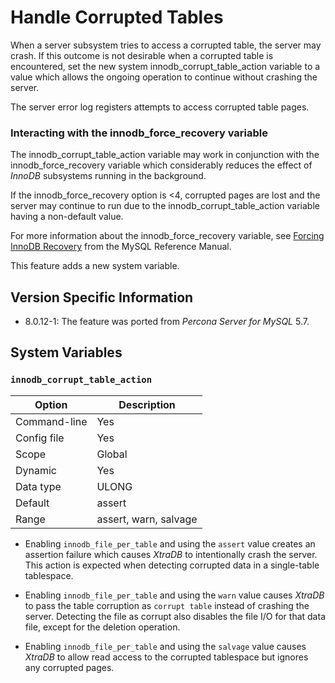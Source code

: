 # Handle Corrupted Tables

When a server subsystem tries to access a corrupted table,
the server may crash.
If this outcome is not desirable when a corrupted table is encountered,
set the new system innodb_corrupt_table_action variable
to a value which allows the ongoing operation to continue
without crashing the server.

The server error log registers attempts to access corrupted table pages.

### Interacting with the innodb_force_recovery variable

The innodb_corrupt_table_action variable
may work in conjunction with the innodb_force_recovery variable
which considerably reduces
the effect of *InnoDB* subsystems
running in the background.

If the innodb_force_recovery option is <4, corrupted pages are lost and the server may continue to run due to the innodb_corrupt_table_action variable having a non-default value.

For more information about the innodb_force_recovery variable,
see [Forcing InnoDB Recovery](https://dev.mysql.com/doc/refman/5.5/en/forcing-innodb-recovery.html)
from the MySQL Reference Manual.

This feature adds a new system variable.

## Version Specific Information

* 8.0.12-1: The feature was ported from *Percona Server for MySQL* 5.7.

## System Variables

### `innodb_corrupt_table_action`

| Option       | Description           |
|--------------|-----------------------|
| Command-line | Yes                   |
| Config file  | Yes                   |
| Scope        | Global                |
| Dynamic      | Yes                   |
| Data type    | ULONG                 |
| Default      | assert                |
| Range        | assert, warn, salvage |

* Enabling `innodb_file_per_table` and using the `assert` value creates an assertion failure which causes *XtraDB* to intentionally crash the server. This action is expected when detecting corrupted data in a single-table tablespace.

* Enabling `innodb_file_per_table` and using the `warn` value causes *XtraDB* to pass the table corruption as `corrupt table` instead of crashing the server. Detecting the file as corrupt also disables the file I/O for that data file, except for the deletion operation.

* Enabling `innodb_file_per_table` and using the `salvage` value causes *XtraDB* to allow read access to the corrupted tablespace but ignores any corrupted pages.
